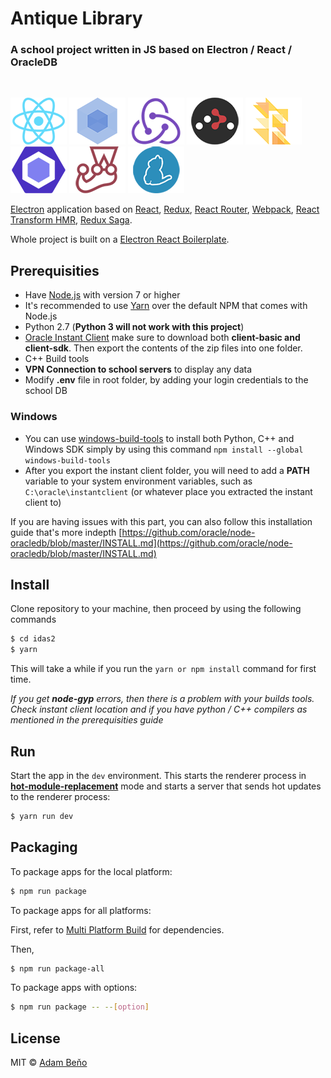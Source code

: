# Antique Library

### A school project written in JS based on Electron / React / OracleDB
<br/>

[![React](/internals/img/react-padded-90.png)](https://facebook.github.io/react/)
[![Webpack](/internals/img/webpack-padded-90.png)](https://webpack.github.io/)
[![Redux](/internals/img/redux-padded-90.png)](http://redux.js.org/)
[![React Router](/internals/img/react-router-padded-90.png)](https://github.com/ReactTraining/react-router)
[![Flow](/internals/img/flow-padded-90.png)](https://flowtype.org/)
[![ESLint](/internals/img/eslint-padded-90.png)](http://eslint.org/)
[![Jest](/internals/img/jest-padded-90.png)](https://facebook.github.io/jest/)
[![Yarn](/internals/img/yarn-padded-90.png)](https://yarnpkg.com/)

[Electron](http://electron.atom.io/) application based on [React](https://facebook.github.io/react/), [Redux](https://github.com/reactjs/redux), [React Router](https://github.com/reactjs/react-router), [Webpack](http://webpack.github.io/docs/), [React Transform HMR](https://github.com/gaearon/react-transform-hmr), [Redux Saga](https://github.com/redux-saga/redux-saga).

Whole project is built on a [Electron React Boilerplate](https://github.com/chentsulin/electron-react-boilerplate).

## Prerequisities
* Have [Node.js](https://nodejs.org/en/) with version 7 or higher
* It's recommended to use [Yarn](https://yarnpkg.com/en/) over the default NPM that comes with Node.js
* Python 2.7 (**Python 3 will not work with this project**)
* [Oracle Instant Client](http://www.oracle.com/technetwork/database/features/instant-client/index-097480.html) make sure to download both **client-basic and client-sdk**. Then export the contents of the zip files into one folder.
* C++ Build tools
* **VPN Connection to school servers** to display any data
* Modify **.env** file in root folder, by adding your login credentials to the school DB

### Windows
* You can use [windows-build-tools](https://www.npmjs.com/package/windows-build-tools) to install both Python, C++ and Windows SDK simply by using this command `npm install --global windows-build-tools`
* After you export the instant client folder, you will need to add a **PATH** variable to your system environment variables, such as `C:\oracle\instantclient` (or whatever place you extracted the instant client to)

If you are having issues with this part, you can also follow this installation guide that's more indepth [https://github.com/oracle/node-oracledb/blob/master/INSTALL.md](https://github.com/oracle/node-oracledb/blob/master/INSTALL.md)

## Install
Clone repository to your machine, then proceed by using the following commands
```bash 
$ cd idas2
$ yarn
```
This will take a while if you run the `yarn or npm install` command for first time.

*If you get **node-gyp** errors, then there is a problem with your builds tools. Check instant client location and if you have python / C++ compilers as mentioned in the prerequisities guide*

## Run

Start the app in the `dev` environment. This starts the renderer process in [**hot-module-replacement**](https://webpack.js.org/guides/hmr-react/) mode and starts a server that sends hot updates to the renderer process:

```bash
$ yarn run dev
```

## Packaging

To package apps for the local platform:

```bash
$ npm run package
```

To package apps for all platforms:

First, refer to [Multi Platform Build](https://www.electron.build/multi-platform-build) for dependencies.

Then,
```bash
$ npm run package-all
```

To package apps with options:

```bash
$ npm run package -- --[option]
```

## License
MIT © [Adam Beňo](https://github.com/Adam-Beno)
